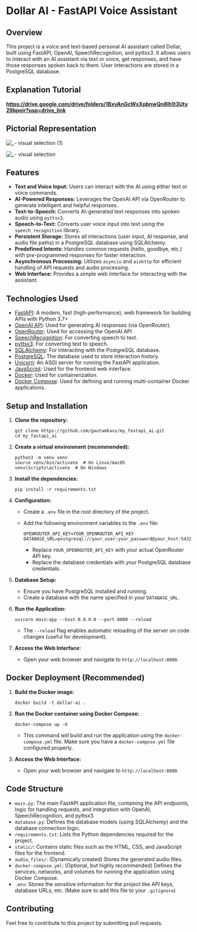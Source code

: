 # Dollar AI - FastAPI Voice Assistant

## Overview

This project is a voice and text-based personal AI assistant called Dollar, built using FastAPI, OpenAI, SpeechRecognition, and pyttsx3. It allows users to interact with an AI assistant via text or voice, get responses, and have those responses spoken back to them. User interactions are stored in a PostgreSQL database.
## Explanation Tutorial
**https://drive.google.com/drive/folders/1BxvAnGcWxXpbnwQn8lh1t3Uty29bpeir?usp=drive_link**

## Pictorial Representation
![_- visual selection (1)](https://github.com/user-attachments/assets/2b4a8258-0e19-40ab-8f9c-c35e627b1155)

![_- visual selection](https://github.com/user-attachments/assets/36ea3e1d-99c9-455b-b3d5-ed0bed50e3ec)


## Features

*   **Text and Voice Input:** Users can interact with the AI using either text or voice commands.
*   **AI-Powered Responses:**  Leverages the OpenAI API via OpenRouter to generate intelligent and helpful responses.
*   **Text-to-Speech:** Converts AI-generated text responses into spoken audio using `pyttsx3`.
*   **Speech-to-Text:** Converts user voice input into text using the `speech_recognition` library.
*   **Persistent Storage:** Stores all interactions (user input, AI response, and audio file paths) in a PostgreSQL database using SQLAlchemy.
*   **Predefined Intents:** Handles common requests (hello, goodbye, etc.) with pre-programmed responses for faster interaction.
*   **Asynchronous Processing:** Utilizes `asyncio` and `aiohttp` for efficient handling of API requests and audio processing.
*   **Web Interface:** Provides a simple web interface for interacting with the assistant.

## Technologies Used

*   [FastAPI](https://fastapi.tiangolo.com/):  A modern, fast (high-performance), web framework for building APIs with Python 3.7+
*   [OpenAI API](https://openai.com/api/): Used for generating AI responses (via OpenRouter).
*   [OpenRouter](https://openrouter.ai/): Used for accessing the OpenAI API
*   [SpeechRecognition](https://pypi.org/project/SpeechRecognition/):  For converting speech to text.
*   [pyttsx3](https://pypi.org/project/pyttsx3/): For converting text to speech.
*   [SQLAlchemy](https://www.sqlalchemy.org/):  For interacting with the PostgreSQL database.
*   [PostgreSQL](https://www.postgresql.org/):  The database used to store interaction history.
*   [Uvicorn](https://www.uvicorn.org/):  An ASGI server for running the FastAPI application.
*   [JavaScript](https://www.javascript.com/): Used for the frontend web interface.
*   [Docker](https://www.docker.com/): Used for containerization.
*   [Docker Compose](https://docs.docker.com/compose/): Used for defining and running multi-container Docker applications.

## Setup and Installation

1.  **Clone the repository:**

    ```
    git clone https://github.com/gautamkaus/my_fastapi_ai.git
    cd my_fastapi_ai
    ```

2.  **Create a virtual environment (recommended):**

    ```
    python3 -m venv venv
    source venv/bin/activate  # On Linux/macOS
    venv\Scripts\activate  # On Windows
    ```

3.  **Install the dependencies:**

    ```
    pip install -r requirements.txt
    ```

4.  **Configuration:**

    *   Create a `.env` file in the root directory of the project.
    *   Add the following environment variables to the `.env` file:

        ```
        OPENROUTER_API_KEY=YOUR_OPENROUTER_API_KEY
        DATABASE_URL=postgresql://your_user:your_password@your_host:5432/your_database
        ```

        *   Replace `YOUR_OPENROUTER_API_KEY` with your actual OpenRouter API key.
        *   Replace the database credentials with your PostgreSQL database credentials.

5.  **Database Setup:**

    *   Ensure you have PostgreSQL installed and running.
    *   Create a database with the name specified in your `DATABASE_URL`.

6.  **Run the Application:**

    ```
    uvicorn main:app --host 0.0.0.0 --port 8000 --reload
    ```

    *   The `--reload` flag enables automatic reloading of the server on code changes (useful for development).

7. **Access the Web Interface:**

    * Open your web browser and navigate to `http://localhost:8000`.

## Docker Deployment (Recommended)

1.  **Build the Docker image:**

    ```
    docker build -t dollar-ai .
    ```

2.  **Run the Docker container using Docker Compose:**

    ```
    docker-compose up -d
    ```

    *   This command will build and run the application using the `docker-compose.yml` file.  Make sure you have a `docker-compose.yml` file configured properly.

3.  **Access the Web Interface:**

    *   Open your web browser and navigate to `http://localhost:8000`.

## Code Structure

*   `main.py`:  The main FastAPI application file, containing the API endpoints, logic for handling requests, and integration with OpenAI, SpeechRecognition, and pyttsx3.
*   `database.py`: Defines the database models (using SQLAlchemy) and the database connection logic.
*   `requirements.txt`:  Lists the Python dependencies required for the project.
*   `static/`: Contains static files such as the HTML, CSS, and JavaScript files for the frontend.
*   `audio_files/`:  (Dynamically created) Stores the generated audio files.
*   `docker-compose.yml`: (Optional, but highly recommended) Defines the services, networks, and volumes for running the application using Docker Compose.
*   `.env`: Stores the sensitive information for the project like API keys, database URLs, etc. (Make sure to add this file to your `.gitignore`)

## Contributing

Feel free to contribute to this project by submitting pull requests.



